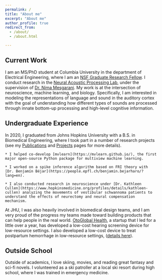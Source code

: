 ```yaml
---
permalink: /
title: "About me"
excerpt: "About me"
author_profile: true
redirect_from: 
  - /about/
  - /about.html

---
```


## Current Work

I am an MS/PhD student at Columbia University in the department of Electrical Engineering, where I am an [NSF Graduate Research Fellow](https://www.nsfgrfp.org/). I conduct research in the [Neural Acoustic Processing Lab](http://naplab.ee.columbia.edu/), under the supervision of [Dr. Nima Mesgarani](http://nima.ee.columbia.edu/). My work is at the intersection of neuroscience, machine learning, and biology. Specifically, I am interested in modeling the representations of language and sound in the auditory cortex with the goal of understanding how different types of sounds are processed through innate bottom-up processing and high-level cognitive information.


## Undergraduate Experience

In 2020, I graduated from Johns Hopkins University with a B.S. in Biomedical Engineering, where I took part in a number of research projects (see my [Publications](publications.md) and [Projects](projects.md) pages for more details).

 	* I helped co-develop [mvlearn](https://mvlearn.github.io/), the first major open-source Python package for multiview machine learning. 

 	* I worked on a spike inference algorithm based on FRI theory with [Dr. Benjamín Béjar](https://people.epfl.ch/benjamin.bejarharo/?lang=en).
 	
 	* I also conducted research in neuroscience under [Dr. Kathleen Cullen](https://www.hopkinsmedicine.org/profiles/details/kathleen-cullen) analyzing the movements of vestibular schwannoma patients to understand the effects of neurectomy and neural compensation mechanism.

At JHU, I was also heavily involved in biomedical design teams, and I am very proud of the progress my teams made toward building products that can help people in the real world. [OtoGlobal Health](https://otoglobalhealth.wixsite.com/companysite), a startup that I led for a little over a year, has developed a low-cost hearing screening device for low-resource settings. I also developed a low-cost device to treat postpartum hemorrhage in low-resource settings, ([details here](https://doi.org/10.1115/1.4045965)).

## Outside School

Outside of academics, I love skiing, movies, and reading great fantasy and sci-fi novels. I volunteered as a ski patroller at a local ski resort during high school, where I was trained in emergency medicine.